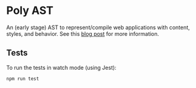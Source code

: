 # Poly AST

An (early stage) AST to represent/compile web applications with content, styles, and behavior. See this [blog post](https://poly.substack.com/p/a-new-direction-for-poly) for more information.

## Tests

To run the tests in watch mode (using Jest):

```sh
npm run test
```
